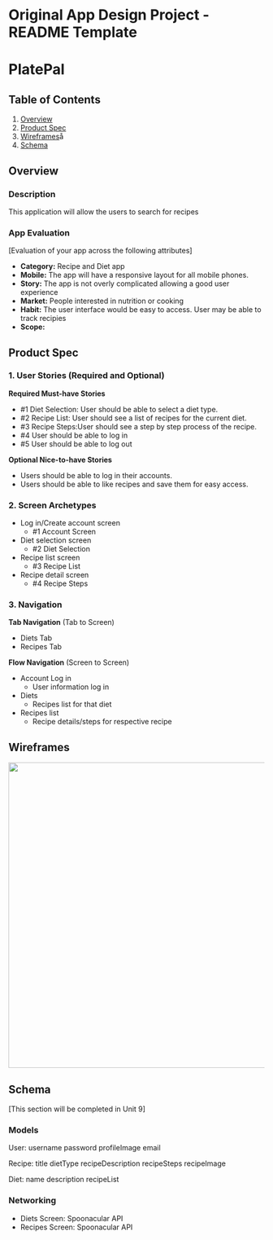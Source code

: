 Original App Design Project - README Template
===

# PlatePal

## Table of Contents
1. [Overview](#Overview)
1. [Product Spec](#Product-Spec)
1. [Wireframes](#Wireframes)å
2. [Schema](#Schema)

## Overview
### Description
This application will allow the users to search for recipes

### App Evaluation
[Evaluation of your app across the following attributes]
- **Category:** Recipe and Diet app
- **Mobile:** The app will have a responsive layout for all mobile phones.
- **Story:** The app is not overly complicated allowing a good user experience
- **Market:** People interested in nutrition or cooking
- **Habit:** The user interface would be easy to access. User may be able to track recipies
- **Scope:** 

## Product Spec

### 1. User Stories (Required and Optional)

**Required Must-have Stories**

* #1 Diet Selection: User should be able to select a diet type.
* #2 Recipe List: User should see a list of recipes for the current diet.
* #3 Recipe Steps:User should see a step by step process of the recipe.
* #4 User should be able to log in
* #5 User should be able to log out

**Optional Nice-to-have Stories**

* Users should be able to log in their accounts.
* Users should be able to like recipes and save them for easy access.

### 2. Screen Archetypes
* Log in/Create account screen
   * #1 Account Screen
* Diet selection screen
   * #2 Diet Selection
* Recipe list screen
   * #3 Recipe List
* Recipe detail screen
   * #4 Recipe Steps

### 3. Navigation

**Tab Navigation** (Tab to Screen)

* Diets Tab
* Recipes Tab

**Flow Navigation** (Screen to Screen)

* Account Log in 
   * User information log in
* Diets 
   * Recipes list for that diet
* Recipes list
   * Recipe details/steps for respective recipe

## Wireframes
<img src="https://i.imgur.com/99pPXe4.jpeg" width=600>

## Schema 
[This section will be completed in Unit 9]
### Models
User:
username
password
profileImage
email

Recipe:
title
dietType
recipeDescription
recipeSteps
recipeImage

Diet:
name
description
recipeList

### Networking
- Diets Screen: Spoonacular API
- Recipes Screen: Spoonacular API
